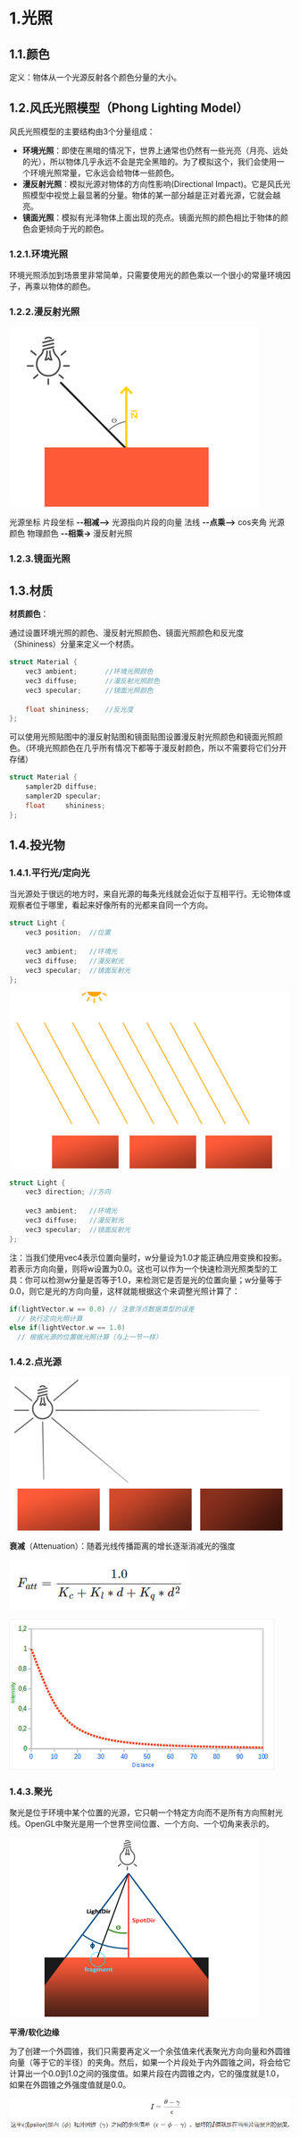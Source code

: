 # 1.光照

## 1.1.颜色

定义：物体从一个光源反射各个颜色分量的大小。

## 1.2.风氏光照模型（Phong Lighting Model）

风氏光照模型的主要结构由3个分量组成：

- **环境光照**：即使在黑暗的情况下，世界上通常也仍然有一些光亮（月亮、远处的光），所以物体几乎永远不会是完全黑暗的。为了模拟这个，我们会使用一个环境光照常量，它永远会给物体一些颜色。
- **漫反射光照**：模拟光源对物体的方向性影响(Directional Impact)。它是风氏光照模型中视觉上最显著的分量。物体的某一部分越是正对着光源，它就会越亮。
- **镜面光照**：模拟有光泽物体上面出现的亮点。镜面光照的颜色相比于物体的颜色会更倾向于光的颜色。

### 1.2.1.环境光照

环境光照添加到场景里非常简单，只需要使用光的颜色乘以一个很小的常量环境因子，再乘以物体的颜色。

### 1.2.2.漫反射光照

![diffuse_light](光照.assets/diffuse_light.png)

光源坐标 片段坐标 **--相减-->** 光源指向片段的向量 法线 **--点乘-->** cos夹角 光源颜色 物理颜色 **--相乘->** 漫反射光照

### 1.2.3.镜面光照



## 1.3.材质

**材质颜色**：

通过设置环境光照的颜色、漫反射光照颜色、镜面光照颜色和反光度（Shininess）分量来定义一个材质。

```C++
struct Material {
    vec3 ambient;		//环境光照颜色
    vec3 diffuse;		//漫反射光照颜色
    vec3 specular;		//镜面光照颜色
    
    float shininess;	//反光度
}; 
```

可以使用光照贴图中的漫反射贴图和镜面贴图设置漫反射光照颜色和镜面光照颜色。（环境光照颜色在几乎所有情况下都等于漫反射颜色，所以不需要将它们分开存储）

```C++
struct Material {
    sampler2D diffuse;
    sampler2D specular;
    float     shininess;
};
```

## 1.4.投光物

### 1.4.1.平行光/定向光

当光源处于很远的地方时，来自光源的每条光线就会近似于互相平行。无论物体或观察者位于哪里，看起来好像所有的光都来自同一个方向。

```C++
struct Light {
    vec3 position;	//位置

    vec3 ambient;	//环境光
    vec3 diffuse;	//漫反射光
    vec3 specular;	//镜面反射光
};
```

![light_casters_directional](光照.assets/light_casters_directional.png)



```c++
struct Light {
    vec3 direction;	//方向

    vec3 ambient;	//环境光
    vec3 diffuse;	//漫反射光
    vec3 specular;	//镜面反射光
};
```

注：当我们使用vec4表示位置向量时，w分量设为1.0才能正确应用变换和投影。若表示方向向量，则将w设置为0.0。这也可以作为一个快速检测光照类型的工具：你可以检测w分量是否等于1.0，来检测它是否是光的位置向量；w分量等于0.0，则它是光的方向向量，这样就能根据这个来调整光照计算了：

```c++
if(lightVector.w == 0.0) // 注意浮点数据类型的误差
  // 执行定向光照计算
else if(lightVector.w == 1.0)
  // 根据光源的位置做光照计算（与上一节一样）
```

### 1.4.2.点光源

![light_casters_point](光照.assets/light_casters_point.png)

**衰减**（Attenuation）：随着光线传播距离的增长逐渐消减光的强度

![image-20240810151156301](光照.assets/image-20240810151156301.png)

![attenuation](光照.assets/attenuation.png)

### 1.4.3.聚光

聚光是位于环境中某个位置的光源，它只朝一个特定方向而不是所有方向照射光线。OpenGL中聚光是用一个世界空间位置、一个方向、一个切角来表示的。

![light_casters_spotlight_angles](光照.assets/light_casters_spotlight_angles.png)

**平滑/软化边缘**

为了创建一个外圆锥，我们只需要再定义一个余弦值来代表聚光方向向量和外圆锥向量（等于它的半径）的夹角。然后，如果一个片段处于内外圆锥之间，将会给它计算出一个0.0到1.0之间的强度值。如果片段在内圆锥之内，它的强度就是1.0，如果在外圆锥之外强度值就是0.0。

![image-20240810152627915](光照.assets/image-20240810152627915.png)















